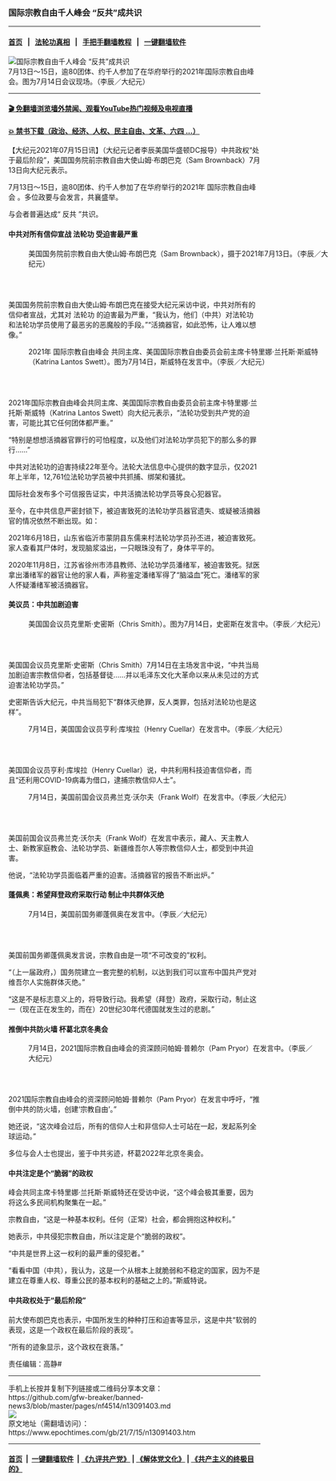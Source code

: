 ### 国际宗教自由千人峰会 “反共”成共识
------------------------

#### [首页](https://github.com/gfw-breaker/banned-news3/blob/master/README.md) &nbsp;&nbsp;|&nbsp;&nbsp; [法轮功真相](https://github.com/begood0513/basic/blob/master/README.md)  &nbsp;&nbsp;|&nbsp;&nbsp; [手把手翻墙教程](https://github.com/gfw-breaker/guides/wiki)  &nbsp;&nbsp;|&nbsp;&nbsp; [一键翻墙软件](https://github.com/gfw-breaker/nogfw/blob/master/README.md)  



<div><img alt="国际宗教自由千人峰会 “反共”成共识" class="attachment-djy_600_400 size-djy_600_400 wp-post-image" src="https://i.epochtimes.com/assets/uploads/2021/07/id13091728-P1220251-600x400.jpg"/>
<div class="caption">
 7月13日～15日，逾80团体、约千人参加了在华府举行的2021年国际宗教自由峰会。图为7月14日会议现场。（李辰／大纪元）
</div></div><hr/>

#### [ 🎬  免翻墙浏览墙外禁闻、观看YouTube热门视频及电视直播](https://github.com/gfw-breaker/HelloWorld)

#### [ 💥  禁书下载（政治、经济、人权、民主自由、文革、六四 ...）](https://github.com/gfw-breaker/books/blob/master/README.md)

<div><p>
 【大纪元2021年07月15日讯】（大纪元记者李辰美国华盛顿DC报导）中共政权“处于最后阶段”，美国国务院前宗教自由大使山姆‧布朗巴克（Sam Brownback）7月13日向大纪元表示。
</p>
<p>
 7月13日～15日，逾80团体、约千人参加了在华府举行的2021年
 <ok href="https://www.epochtimes.com/gb/tag/%E5%9B%BD%E9%99%85%E5%AE%97%E6%95%99%E8%87%AA%E7%94%B1%E5%B3%B0%E4%BC%9A.html">
  国际宗教自由峰会
 </ok>
 。多位政要与会发言，共襄盛举。
</p>
<p>
 与会者普遍达成“
 <ok href="https://www.epochtimes.com/gb/tag/%E5%8F%8D%E5%85%B1.html">
  反共
 </ok>
 ”共识。
</p>
<h4>
 中共对所有信仰宣战
 <ok href="https://www.epochtimes.com/gb/tag/%E6%B3%95%E8%BD%AE%E5%8A%9F.html">
  法轮功
 </ok>
 受迫害最严重
</h4>
<figure aria-describedby="caption-attachment-13091783" class="wp-caption aligncenter" id="attachment_13091783" style="width: 600px">
 <ok href="https://i.epochtimes.com/assets/uploads/2021/07/id13091783-P1220223.jpg" target="_blank">
  <img alt="" class="size-large wp-image-13091783" src="https://i.epochtimes.com/assets/uploads/2021/07/id13091783-P1220223-600x401.jpg"/>
 </ok>
 <br/><figcaption class="wp-caption-text" id="caption-attachment-13091783">
  美国国务院前宗教自由大使山姆‧布朗巴克（Sam Brownback），摄于2021年7月13日。（李辰／大纪元）
 </figcaption><br/>
</figure><br/>
<p>
 美国国务院前宗教自由大使山姆‧布朗巴克在接受大纪元采访中说，中共对所有的信仰者宣战，尤其对
 <ok href="https://www.epochtimes.com/gb/tag/%E6%B3%95%E8%BD%AE%E5%8A%9F.html">
  法轮功
 </ok>
 的迫害最为严重，“我认为，他们（中共）对法轮功和法轮功学员使用了最恶劣的恶魔般的手段。”“活摘器官，如此恐怖，让人难以想像。”
</p>
<figure aria-describedby="caption-attachment-13091656" class="wp-caption aligncenter" id="attachment_13091656" style="width: 598px">
 <ok href="https://i.epochtimes.com/assets/uploads/2021/07/id13091656-P1220572.jpg" target="_blank">
  <img alt="" class="size-medium_vertical wp-image-13091656" src="https://i.epochtimes.com/assets/uploads/2021/07/id13091656-P1220572-598x400.jpg"/>
 </ok>
 <br/><figcaption class="wp-caption-text" id="caption-attachment-13091656">
  2021年
  <ok href="https://www.epochtimes.com/gb/tag/%E5%9B%BD%E9%99%85%E5%AE%97%E6%95%99%E8%87%AA%E7%94%B1%E5%B3%B0%E4%BC%9A.html">
   国际宗教自由峰会
  </ok>
  共同主席、美国国际宗教自由委员会前主席卡特里娜‧兰托斯‧斯威特（Katrina Lantos Swett）。图为7月14日，斯威特在发言中。（李辰／大纪元）
 </figcaption><br/>
</figure><br/>
<p>
 2021年国际宗教自由峰会共同主席、美国国际宗教自由委员会前主席卡特里娜‧兰托斯‧斯威特（Katrina Lantos Swett）向大纪元表示，“法轮功受到共产党的迫害，可能比其它任何团体都严重。”
</p>
<p>
 “特别是想想活摘器官罪行的可怕程度，以及他们对法轮功学员犯下的那么多的罪行……”
</p>
<p>
 中共对法轮功的迫害持续22年至今。法轮大法信息中心提供的数字显示，仅2021年上半年，12,761位法轮功学员被中共抓捕、绑架和骚扰。
</p>
<p>
 国际社会发布多个可信报告证实，中共活摘法轮功学员等良心犯器官。
</p>
<p>
 至今，在中共信息严密封锁下，被迫害致死的法轮功学员器官遗失、或疑被活摘器官的情况依然不断出现。如：
</p>
<p>
 2021年6月18日，山东省临沂市蒙阴县东儒来村法轮功学员孙丕进，被迫害致死。家人查看其尸体时，发现脑浆溢出，一只眼珠没有了，身体平平的。
</p>
<p>
 2020年11月8日，江苏省徐州市沛县教师、法轮功学员潘绪军，被迫害致死。狱医拿出潘绪军的器官让他的家人看，声称鉴定潘绪军得了“脑溢血”死亡。潘绪军的家人怀疑潘绪军被活摘器官。
</p>
<h4>
 美议员：中共加剧迫害
</h4>
<figure aria-describedby="caption-attachment-13091629" class="wp-caption aligncenter" id="attachment_13091629" style="width: 598px">
 <ok href="https://i.epochtimes.com/assets/uploads/2021/07/id13091629-P1220340.jpg" target="_blank">
  <img alt="" class="size-medium_vertical wp-image-13091629" src="https://i.epochtimes.com/assets/uploads/2021/07/id13091629-P1220340-598x400.jpg"/>
 </ok>
 <br/><figcaption class="wp-caption-text" id="caption-attachment-13091629">
  美国国会议员克里斯‧史密斯（Chris Smith）。图为7月14日，史密斯在发言中。（李辰／大纪元）
 </figcaption><br/>
</figure><br/>
<p>
 美国国会议员克里斯‧史密斯（Chris Smith）7月14日在主场发言中说，“中共当局加剧迫害宗教信仰者，包括基督徒……并以毛泽东文化大革命以来从未见过的方式迫害法轮功学员。”
</p>
<p>
 史密斯告诉大纪元，中共当局犯下“群体灭绝罪，反人类罪，包括对法轮功也是这样”。
</p>
<figure aria-describedby="caption-attachment-13091637" class="wp-caption aligncenter" id="attachment_13091637" style="width: 598px">
 <ok href="https://i.epochtimes.com/assets/uploads/2021/07/id13091637-P1220311.jpg" target="_blank">
  <img alt="" class="size-medium_vertical wp-image-13091637" src="https://i.epochtimes.com/assets/uploads/2021/07/id13091637-P1220311-598x400.jpg"/>
 </ok>
 <br/><figcaption class="wp-caption-text" id="caption-attachment-13091637">
  7月14日，美国国会议员亨利‧库埃拉（Henry Cuellar）在发言中。（李辰／大纪元）
 </figcaption><br/>
</figure><br/>
<p>
 美国国会议员亨利‧库埃拉（Henry Cuellar）说，中共利用科技迫害信仰者，而且“还利用COVID-19病毒为借口，逮捕宗教信仰人士”。
</p>
<figure aria-describedby="caption-attachment-13091627" class="wp-caption aligncenter" id="attachment_13091627" style="width: 598px">
 <ok href="https://i.epochtimes.com/assets/uploads/2021/07/id13091627-P1220378.jpg" target="_blank">
  <img alt="" class="size-medium_vertical wp-image-13091627" src="https://i.epochtimes.com/assets/uploads/2021/07/id13091627-P1220378-598x400.jpg"/>
 </ok>
 <br/><figcaption class="wp-caption-text" id="caption-attachment-13091627">
  7月14日，美国前国会议员弗兰克‧沃尔夫（Frank Wolf）在发言中。（李辰／大纪元）
 </figcaption><br/>
</figure><br/>
<p>
 美国前国会议员弗兰克‧沃尔夫（Frank Wolf）在发言中表示，藏人、天主教人士、新教家庭教会、法轮功学员、新疆维吾尔人等宗教信仰人士，都受到中共迫害。
</p>
<p>
 他说，“法轮功学员面临着严重的迫害。活摘器官的报告不断出炉。”
</p>
<h4>
 蓬佩奥：希望拜登政府采取行动 制止中共群体灭绝
</h4>
<figure aria-describedby="caption-attachment-13091649" class="wp-caption aligncenter" id="attachment_13091649" style="width: 598px">
 <ok href="https://i.epochtimes.com/assets/uploads/2021/07/id13091649-P1220422.jpg" target="_blank">
  <img alt="" class="size-medium_vertical wp-image-13091649" src="https://i.epochtimes.com/assets/uploads/2021/07/id13091649-P1220422-598x400.jpg"/>
 </ok>
 <br/><figcaption class="wp-caption-text" id="caption-attachment-13091649">
  7月14日，美国前国务卿蓬佩奥在发言中。（李辰／大纪元）
 </figcaption><br/>
</figure><br/>
<p>
 美国前国务卿蓬佩奥发言说，宗教自由是一项“不可改变的”权利。
</p>
<p>
 “（上一届政府，）国务院建立一套完整的机制，以达到我们可以宣布中国共产党对维吾尔人实施群体灭绝。”
</p>
<p>
 “这是不是标志意义上的，将导致行动。我希望（拜登）政府，采取行动，制止这一（现在正在发生的，而在）20世纪30年代德国就发生过的悲剧。”
</p>
<h4>
 <strong>
  推倒中共防火墙 杯葛北京冬奥会
 </strong>
</h4>
<figure aria-describedby="caption-attachment-13091643" class="wp-caption aligncenter" id="attachment_13091643" style="width: 579px">
 <ok href="https://i.epochtimes.com/assets/uploads/2021/07/id13091643-Screen-Shot-2021-07-15-at-1.21.15-PM.png" target="_blank">
  <img alt="" class="size-medium_vertical wp-image-13091643" src="https://i.epochtimes.com/assets/uploads/2021/07/id13091643-Screen-Shot-2021-07-15-at-1.21.15-PM-579x400.png"/>
 </ok>
 <br/><figcaption class="wp-caption-text" id="caption-attachment-13091643">
  7月14日，2021国际宗教自由峰会的资深顾问帕姆‧普赖尔（Pam Pryor）在发言中。（李辰／大纪元）
 </figcaption><br/>
</figure><br/>
<p>
 2021国际宗教自由峰会的资深顾问帕姆‧普赖尔（Pam Pryor）在发言中呼吁，“推倒中共的防火墙，创建‘宗教自由’。”
</p>
<p>
 她还说，“这次峰会过后，所有的信仰人士和非信仰人士可站在一起，发起系列全球运动。”
</p>
<p>
 多位与会人士也提出，鉴于中共劣迹，杯葛2022年北京冬奥会。
</p>
<h4>
 中共注定是个“脆弱”的政权
</h4>
<p>
 峰会共同主席卡特里娜‧兰托斯‧斯威特还在受访中说，“这个峰会极其重要，因为将这么多民间机构聚集在一起。”
</p>
<p>
 宗教自由，“这是一种基本权利。任何（正常）社会，都会拥抱这种权利。”
</p>
<p>
 她表示，中共侵犯宗教自由，所以注定是个“脆弱的政权”。
</p>
<p>
 “中共是世界上这一权利的最严重的侵犯者。”
</p>
<p>
 “看看中国（中共），我认为，这是一个从根本上就脆弱和不稳定的国家，因为不是建立在尊重人权、尊重公民的基本权利的基础之上的。”斯威特说。
</p>
<h4>
 中共政权处于“最后阶段”
</h4>
<p>
 前大使布朗巴克也表示，中国所发生的种种打压和迫害等显示，这是中共“软弱的表现，这是一个政权在最后阶段的表现”。
</p>
<p>
 “所有的迹象显示，这个政权在衰落。”
</p>
<p>
 责任编辑：高静#
</p>
</div>
<hr/>
手机上长按并复制下列链接或二维码分享本文章：<br/>
https://github.com/gfw-breaker/banned-news3/blob/master/pages/nf4514/n13091403.md <br/>
<a href='https://github.com/gfw-breaker/banned-news3/blob/master/pages/nf4514/n13091403.md'><img src='https://github.com/gfw-breaker/banned-news3/blob/master/pages/nf4514/n13091403.md.png'/></a> <br/>
原文地址（需翻墙访问）：https://www.epochtimes.com/gb/21/7/15/n13091403.htm


------------------------
#### [首页](https://github.com/gfw-breaker/banned-news3/blob/master/README.md) &nbsp;|&nbsp; [一键翻墙软件](https://github.com/gfw-breaker/nogfw/blob/master/README.md) &nbsp;| [《九评共产党》](https://github.com/gfw-breaker/9ping.md/blob/master/README.md#九评之一评共产党是什么) | [《解体党文化》](https://github.com/gfw-breaker/jtdwh.md/blob/master/README.md) | [《共产主义的终极目的》](https://github.com/gfw-breaker/gczydzjmd.md/blob/master/README.md)


<img src='http://gfw-breaker.win/banned-news3/pages/nf4514/n13091403.md' width='0px' height='0px'/>